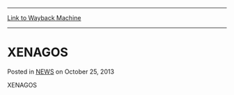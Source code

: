 
---
[Link to Wayback Machine](https://web.archive.org/web/20211026092911/https://magic.wizards.com/en/articles/archive/xenagos-2013-10-25)

[_metadata_:description]:- "XENAGOS"
[_metadata_:generator]:- "Drupal 7 (http://drupal.org)"
[_metadata_:node]:- "115503"
[_metadata_:publish_date]:- "2013-10-25"
[_metadata_:source]:- "div-main-content"
[_metadata_:title]:- "XENAGOS"
[_metadata_:wayback_capture_timestamp]:- "2021-10-26 09:29:11"
[_metadata_:wayback_raw_url]:- "https://web.archive.org/web/20211026092911id_/https://magic.wizards.com/en/articles/archive/xenagos-2013-10-25"
[_metadata_:wayback_url]:- "https://magic.wizards.com/en/articles/archive/xenagos-2013-10-25"
---


XENAGOS
=======



 Posted in [NEWS](/en/articles)
 on October 25, 2013 










XENAGOS







